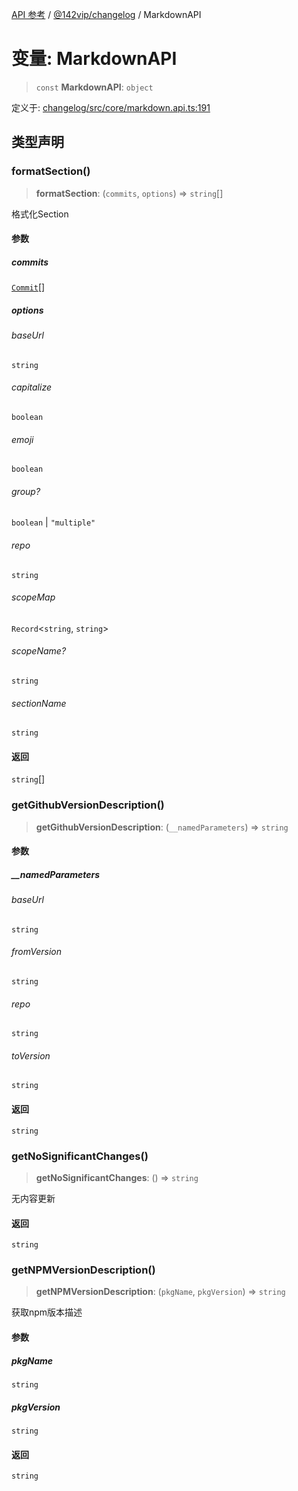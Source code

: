 [API 参考](../wiki/Home) / [@142vip/changelog](../wiki/@142vip.changelog) / MarkdownAPI

# 变量: MarkdownAPI

> `const` **MarkdownAPI**: `object`

定义于: [changelog/src/core/markdown.api.ts:191](https://github.com/142vip/core-x/blob/567cadf3a9f5104aada595325cfb94d08a88f92f/packages/changelog/src/core/markdown.api.ts#L191)

## 类型声明

### formatSection()

> **formatSection**: (`commits`, `options`) => `string`[]

格式化Section

#### 参数

##### commits

[`Commit`](../wiki/@142vip.changelog.%E6%8E%A5%E5%8F%A3.Commit)[]

##### options

###### baseUrl

`string`

###### capitalize

`boolean`

###### emoji

`boolean`

###### group?

`boolean` \| `"multiple"`

###### repo

`string`

###### scopeMap

`Record`\<`string`, `string`\>

###### scopeName?

`string`

###### sectionName

`string`

#### 返回

`string`[]

### getGithubVersionDescription()

> **getGithubVersionDescription**: (`__namedParameters`) => `string`

#### 参数

##### \_\_namedParameters

###### baseUrl

`string`

###### fromVersion

`string`

###### repo

`string`

###### toVersion

`string`

#### 返回

`string`

### getNoSignificantChanges()

> **getNoSignificantChanges**: () => `string`

无内容更新

#### 返回

`string`

### getNPMVersionDescription()

> **getNPMVersionDescription**: (`pkgName`, `pkgVersion`) => `string`

获取npm版本描述

#### 参数

##### pkgName

`string`

##### pkgVersion

`string`

#### 返回

`string`
